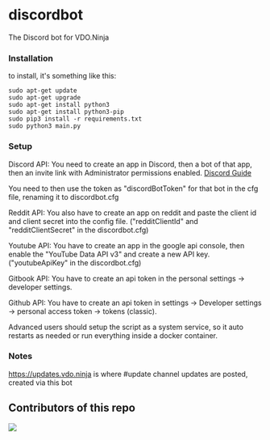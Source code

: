 # discordbot
The Discord bot for VDO.Ninja

### Installation
to install, it's something like this:
```
sudo apt-get update
sudo apt-get upgrade
sudo apt-get install python3
sudo apt-get install python3-pip
sudo pip3 install -r requirements.txt
sudo python3 main.py
```

### Setup
Discord API: You need to create an app in Discord, then a bot of that app, then an invite link with Administrator permissions enabled. [Discord Guide](https://discordpy.readthedocs.io/en/stable/discord.html)

You need to then use the token as "discordBotToken" for that bot in the cfg file, renaming it to discordbot.cfg

Reddit API: You also have to create an app on reddit and paste the client id and client secret into the config file. ("redditClientId" and "redditClientSecret" in the discordbot.cfg)

Youtube API: You have to create an app in the google api console, then enable the "YouTube Data API v3" and create a new API key. ("youtubeApiKey" in the discordbot.cfg)

Gitbook API: You have to create an api token in the personal settings -> developer settings.

Github API: You have to create an api token in settings -> Developer settings -> personal access token -> tokens (classic).

Advanced users should setup the script as a system service, so it auto restarts as needed or run everything inside a docker container.

### Notes

https://updates.vdo.ninja is where #update channel updates are posted, created via this bot

## Contributors of this repo
<a href="https://github.com/steveseguin/discordbot/graphs/contributors">
  <img src="https://contrib.rocks/image?repo=steveseguin/discordbot" />
</a>
